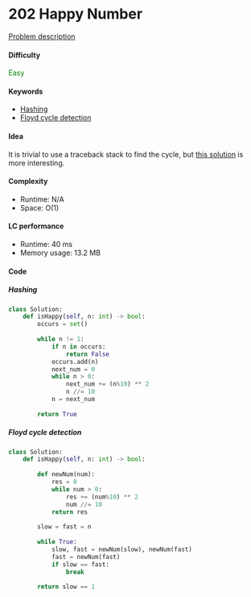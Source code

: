 202 Happy Number
=======================
[Problem description](https://leetcode.com/problems/happy-number/)

#### Difficulty
<span style="color:green">Easy</span>

#### Keywords
- [Hashing](../categories/hashing.md)
- [Floyd cycle detection](../categories/floyd_cycle_detection.md)

#### Idea
It is trivial to use a traceback stack to find the cycle, but [this solution](https://leetcode.com/problems/happy-number/discuss/56917/My-solution-in-C(-O(1)-space-and-no-magic-math-property-involved-)) is more interesting.

#### Complexity
- Runtime: N/A
- Space: O(1) 

#### LC performance
- Runtime: 40 ms
- Memory usage: 13.2 MB

#### Code

##### Hashing
```python
class Solution:
    def isHappy(self, n: int) -> bool:
        occurs = set()
        
        while n != 1:
            if n in occurs:
                return False
            occurs.add(n)
            next_num = 0
            while n > 0:
                next_num += (n%10) ** 2
                n //= 10
            n = next_num
            
        return True
```

##### Floyd cycle detection
```python
class Solution:
    def isHappy(self, n: int) -> bool:
        
        def newNum(num):
            res = 0
            while num > 0:
                res += (num%10) ** 2
                num //= 10
            return res
        
        slow = fast = n
        
        while True:
            slow, fast = newNum(slow), newNum(fast)
            fast = newNum(fast)
            if slow == fast:
                break
                
        return slow == 1 
```